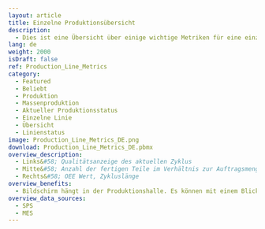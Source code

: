 ```yaml
---
layout: article
title: Einzelne Produktionsübersicht
description: 
  - Dies ist eine Übersicht über einige wichtige Metriken für eine einzelne Produktionslinie. Einschließlich eines OEE-Werts. Ersetzen Sie die Variablen und das Timer-Script, um es für Ihre Zwecke zu nutzen.
lang: de
weight: 2000
isDraft: false
ref: Production_Line_Metrics
category:
  - Featured
  - Beliebt
  - Produktion
  - Massenproduktion
  - Aktueller Produktionsstatus
  - Einzelne Linie
  - Übersicht
  - Linienstatus
image: Production_Line_Metrics_DE.png
download: Production_Line_Metrics_DE.pbmx
overview_description:
  - Links&#58; Qualitätsanzeige des aktuellen Zyklus
  - Mitte&#58; Anzahl der fertigen Teile im Verhältnis zur Auftragsmenge
  - Rechts&#58; OEE Wert, Zykluslänge
overview_benefits:
  - Bildschirm hängt in der Produktionshalle. Es können mit einem Blick alle wichtigen Metriken zur Qualität, Zeit und Produktionsstand erkannt werden. Diese Informationen reduzieren die Reaktionszeit.
overview_data_sources:
  - SPS
  - MES
---
```

